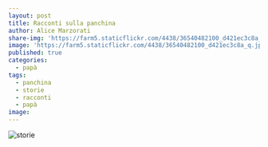 ```yaml
---
layout: post
title: Racconti sulla panchina
author: Alice Marzorati
share-img: 'https://farm5.staticflickr.com/4438/36540482100_d421ec3c8a_q.jpg'
image: 'https://farm5.staticflickr.com/4438/36540482100_d421ec3c8a_q.jpg'
published: true
categories:
  - papà
tags:
  - panchina
  - storie
  - racconti
  - papà
image:
---
```

![storie](https://farm5.staticflickr.com/4438/36540482100_34fce748dc_o.jpg)   
